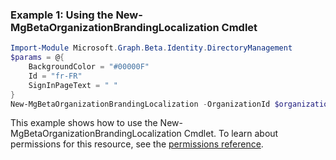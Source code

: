 ### Example 1: Using the New-MgBetaOrganizationBrandingLocalization Cmdlet
```powershell
Import-Module Microsoft.Graph.Beta.Identity.DirectoryManagement
$params = @{
	BackgroundColor = "#00000F"
	Id = "fr-FR"
	SignInPageText = " "
}
New-MgBetaOrganizationBrandingLocalization -OrganizationId $organizationId -BodyParameter $params
```
This example shows how to use the New-MgBetaOrganizationBrandingLocalization Cmdlet.
To learn about permissions for this resource, see the [permissions reference](/graph/permissions-reference).
